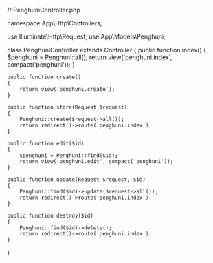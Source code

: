 // PenghuniController.php

namespace App\Http\Controllers;

use Illuminate\Http\Request;
use App\Models\Penghuni;

class PenghuniController extends Controller
{
    public function index()
    {
        $penghuni = Penghuni::all();
        return view('penghuni.index', compact('penghuni'));
    }

    public function create()
    {
        return view('penghuni.create');
    }

    public function store(Request $request)
    {
        Penghuni::create($request->all());
        return redirect()->route('penghuni.index');
    }

    public function edit($id)
    {
        $penghuni = Penghuni::find($id);
        return view('penghuni.edit', compact('penghuni'));
    }

    public function update(Request $request, $id)
    {
        Penghuni::find($id)->update($request->all());
        return redirect()->route('penghuni.index');
    }

    public function destroy($id)
    {
        Penghuni::find($id)->delete();
        return redirect()->route('penghuni.index');
    }
}

